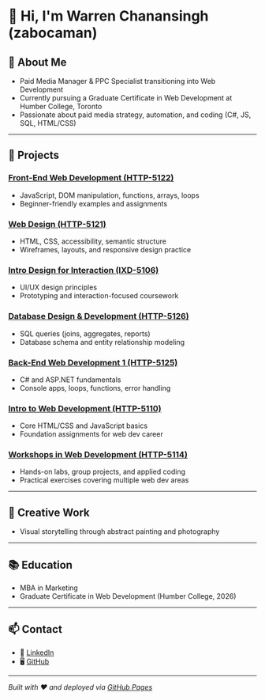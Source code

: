 # 👋 Hi, I'm Warren Chanansingh (zabocaman)

## 🚀 About Me
- Paid Media Manager & PPC Specialist transitioning into Web Development  
- Currently pursuing a Graduate Certificate in Web Development at Humber College, Toronto  
- Passionate about paid media strategy, automation, and coding (C#, JS, SQL, HTML/CSS)

---

## 💼 Projects

### [Front-End Web Development (HTTP-5122)](https://github.com/zabocaman/Front-End-Web-Development---HTTP-5122-0NA)
- JavaScript, DOM manipulation, functions, arrays, loops  
- Beginner-friendly examples and assignments

### [Web Design (HTTP-5121)](https://github.com/zabocaman/Web-Design---HTTP-5121-0NA)
- HTML, CSS, accessibility, semantic structure  
- Wireframes, layouts, and responsive design practice

### [Intro Design for Interaction (IXD-5106)](https://github.com/zabocaman/Intro-Design-for-Interaction---IXD-5106-0NB)
- UI/UX design principles  
- Prototyping and interaction-focused coursework

### [Database Design & Development (HTTP-5126)](https://github.com/zabocaman/Database-Design-Development---HTTP-5126-0NA)
- SQL queries (joins, aggregates, reports)  
- Database schema and entity relationship modeling

### [Back-End Web Development 1 (HTTP-5125)](https://github.com/zabocaman/Back-End-Web-Development-1---HTTP-5125-0NA)
- C# and ASP.NET fundamentals  
- Console apps, loops, functions, error handling

### [Intro to Web Development (HTTP-5110)](https://github.com/zabocaman/Intro-to-Web-Development---HTTP-5110-0NA)
- Core HTML/CSS and JavaScript basics  
- Foundation assignments for web dev career

### [Workshops in Web Development (HTTP-5114)](https://github.com/zabocaman/http5114-workshops-in-web-development)
- Hands-on labs, group projects, and applied coding  
- Practical exercises covering multiple web dev areas

---

## 🎨 Creative Work
- Visual storytelling through abstract painting and photography  

---

## 📚 Education
- MBA in Marketing  
- Graduate Certificate in Web Development (Humber College, 2026)

---

## 📫 Contact
- 💼 [LinkedIn](https://www.linkedin.com/in/warrenchanansingh)  
- 🖥️ [GitHub](https://github.com/zabocaman)  

---
*Built with ❤️ and deployed via [GitHub Pages](https://zabocaman.github.io/)*

